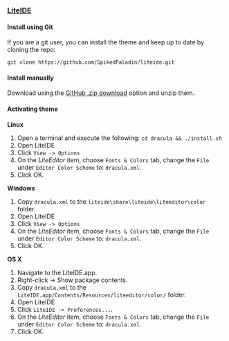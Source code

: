 ### [LiteIDE](http://liteide.org)

#### Install using Git

If you are a git user, you can install the theme and keep up to date by cloning the repo:

    git clone https://github.com/SpikedPaladin/liteide.git

#### Install manually

Download using the [GitHub .zip download](https://github.com/SpikedPaladin/liteide/archive/master.zip) option and unzip them.

#### Activating theme

**Linux**

1. Open a terminal and execute the following: `cd dracula && ./install.sh`
2. Open LiteIDE
3. Click `View -> Options`
4. On the *LiteEditor* item, choose `Fonts & Colors` tab, change the `File` under `Editor Color Scheme` to: `dracula.xml`.
5. Click OK.

**Windows**

1. Copy `dracula.xml` to the `liteide\share\liteide\liteeditor\color` folder.
2. Open LiteIDE
3. Click `View -> Options`
4. On the *LiteEditor* item, choose `Fonts & Colors` tab, change the `File` under `Editor Color Scheme` to: `dracula.xml`.
5. Click OK.

**OS X**

1. Navigate to the LiteIDE.app.
2. Right-click -> Show package contents.
3. Copy `dracula.xml` to the `LiteIDE.app/Contents/Resources/liteeditor/color/` folder.
4. Open LiteIDE
5. Click `LiteIDE -> Preferences...`.
4. On the *LiteEditor* item, choose `Fonts & Colors` tab, change the `File` under `Editor Color Scheme` to: `dracula.xml`.
7. Click OK.
